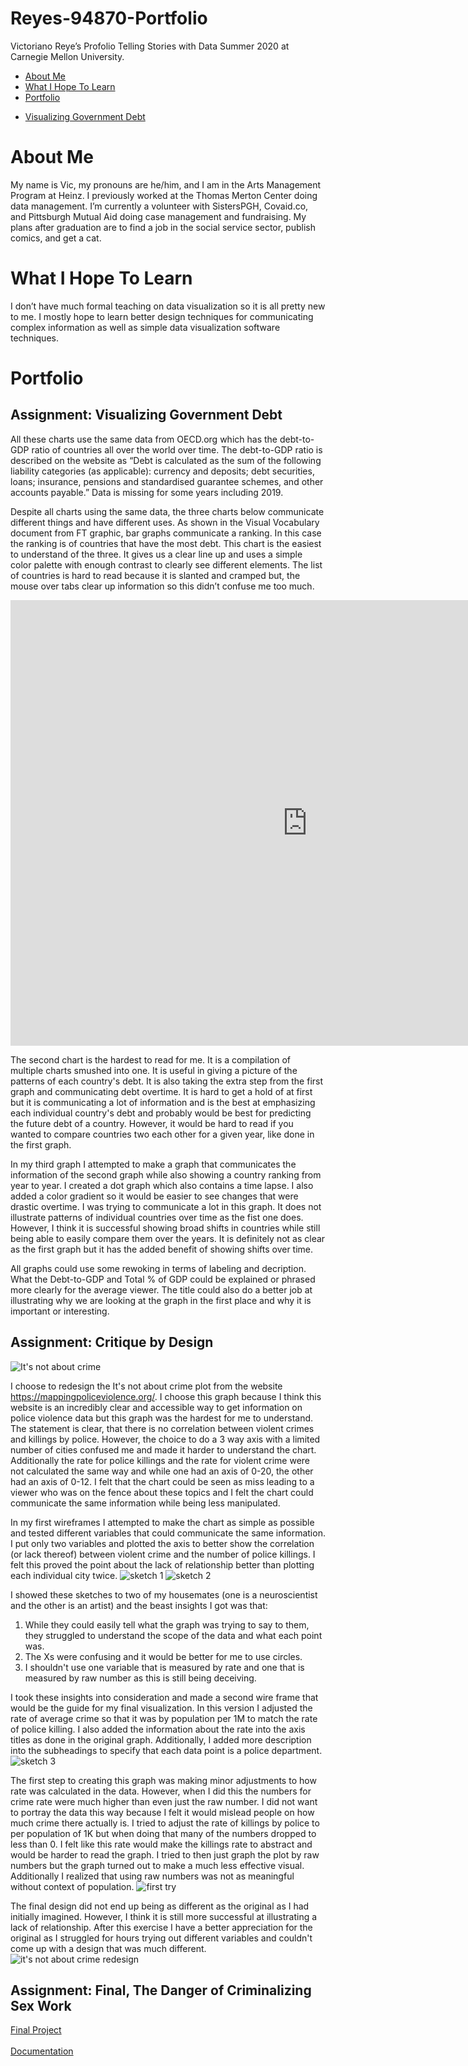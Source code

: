 
# Reyes-94870-Portfolio
Victoriano Reye’s Profolio Telling Stories with Data Summer 2020 at Carnegie Mellon University. 
- [About Me](#About-Me)
- [What I Hope To Learn](#What-I-Hope-To-Learn)
- [Portfolio](#Portfolio)
 * [Visualizing Government Debt](#Assignment:-Visualizing-Government-Debt)

# About Me
My name is Vic, my pronouns are he/him, and I am in the Arts Management Program at Heinz. I previously worked at the Thomas Merton Center doing data management. I’m currently a volunteer with SistersPGH, Covaid.co, and Pittsburgh Mutual Aid doing case management and fundraising. My plans after graduation are to find a job in the social service sector, publish comics, and get a cat.

# What I Hope To Learn
I don’t have much formal teaching on data visualization so it is all pretty new to me. I mostly hope to learn better design techniques for communicating complex information as well as simple data visualization software techniques.

# Portfolio
## Assignment: Visualizing Government Debt

All these charts use the same data from OECD.org which has the debt-to-GDP ratio of countries all over the world over time. The debt-to-GDP ratio is described on the website as “Debt is calculated as the sum of the following liability categories (as applicable): currency and deposits; debt securities, loans; insurance, pensions and standardised guarantee schemes, and other accounts payable.” Data is missing for some years including 2019. 

Despite all charts using the same data, the three charts below communicate different things and have different uses. As shown in the Visual Vocabulary document from FT graphic, bar graphs communicate a ranking. In this case the ranking is of countries that have the most debt. This chart is the easiest to understand of the three. It gives us a clear line up and uses a simple color palette with enough contrast to clearly see different elements. The list of countries is hard to read because it is slanted and cramped but, the mouse over tabs clear up information so this didn’t confuse me too much.
<iframe src="https://data.oecd.org/chart/61Ls" width="950" height="713" style="border: 0" mozallowfullscreen="true" webkitallowfullscreen="true" allowfullscreen="true"><a href="https://data.oecd.org/chart/61Ls" target="_blank">OECD Chart: General government debt, Total, % of GDP, Annual, 2015</a></iframe>

The second chart is the hardest to read for me. It is a compilation of multiple charts smushed into one. It is useful in giving a picture of the patterns of each country's debt. It is also taking the extra step from the first graph and communicating debt overtime. It is hard to get a hold of at first but it is communicating a lot of information and is the best at emphasizing each individual country's debt and probably would be best for predicting the future debt of a country. However, it would be hard to read if you wanted to compare countries two each other for a given year, like done in the first graph.
<div class="flourish-embed flourish-chart" data-src="visualisation/3178225" data-url="https://flo.uri.sh/visualisation/3178225/embed"><script src="https://public.flourish.studio/resources/embed.js"></script></div>

In my third graph I attempted to make a graph that communicates the information of the second graph while also showing a country ranking from year to year. I created a dot graph which also contains a time lapse. I also added a color gradient so it would be easier to see changes that were drastic overtime. I was trying to communicate a lot in this graph. It does not illustrate patterns of individual countries over time as the fist one does. However, I think it is successful showing broad shifts in countries while still being able to easily compare them over the years. It is definitely not as clear as the first graph but it has the added benefit of showing shifts over time.
<div class="flourish-embed flourish-scatter" data-src="visualisation/3186746" data-url="https://flo.uri.sh/visualisation/3186746/embed"><script src="https://public.flourish.studio/resources/embed.js"></script></div>

All graphs could use some rewoking in terms of labeling and decription. What the Debt-to-GDP and Total % of GDP could be explained or phrased more clearly for the average viewer. The title could also do a better job at illustrating why we are looking at the graph in the first place and why it is important or interesting.

## Assignment: Critique by Design

<img src="https://c0.piktochart.com/v2/uploads/4ff5230e-f2eb-4016-9187-64a2e6ef86d3/6eeebab7684f656d9d7f3fc005c5f43bbd98d575_original.png?1569845676=" alt="It's not about crime">

I choose to redesign the It's not about crime plot from the website https://mappingpoliceviolence.org/. I choose this graph because I think this website is an incredibly clear and accessible way to get information on police violence data but this graph was the hardest for me to understand. The statement is clear, that there is no correlation between violent crimes and killings by police. However, the choice to do a 3 way axis with a limited number of cities confused me and made it harder to understand the chart. Additionally the rate for police killings and the rate for violent crime were not calculated the same way and while one had an axis of 0-20, the other had an axis of 0-12. I felt that the chart could be seen as miss leading to a viewer who was on the fence about these topics and I felt the chart could communicate the same information while being less manipulated.

In my first wireframes I attempted to make the chart as simple as possible and tested different variables that could communicate the same information. I put only two variables and plotted the axis to better show the correlation (or lack thereof) between violent crime and the number of police killings. I felt this proved the point about the lack of relationship better than plotting each individual city twice.
<img src="https://user-images.githubusercontent.com/14946947/88243898-e38f4c00-cc5f-11ea-9b8d-80fc3c169ed8.png" alt="sketch 1">
<img src="https://user-images.githubusercontent.com/14946947/88243892-df632e80-cc5f-11ea-883d-506a2ae7892e.png" alt="sketch 2">

I showed these sketches to two of my housemates (one is a neuroscientist and the other is an artist) and the beast insights I got was that:
1. While they could easily tell what the graph was trying to say to them, they struggled to understand the scope of the data and what each point was. 
2. The Xs were confusing and it would be better for me to use circles.
3. I shouldn't use one variable that is measured by rate and one that is measured by raw number as this is still being deceiving. 

I took these insights into consideration and made a second wire frame that would be the guide for my final visualization. In this version I adjusted the rate of average crime so that it was by population per 1M to match the rate of police killing. I also added the information about the rate into the axis titles as done in the original graph. Additionally, I added more description into the subheadings to specify that each data point is a police department.
<img src="https://user-images.githubusercontent.com/14946947/88243888-db371100-cc5f-11ea-9a25-c1c1a6e6bc51.png" alt="sketch 3">

The first step to creating this graph was making minor adjustments to how rate was calculated in the data. However, when I did this the numbers for crime rate were much higher than even just the raw number. I did not want to portray the data this way because I felt it would mislead people on how much crime there actually is. I tried to adjust the rate of killings by police to per population of 1K but when doing that many of the numbers dropped to less than 0. I felt like this rate would make the killings rate to abstract and would be harder to read the graph. I tried to then just graph the plot by raw numbers but the graph turned out to make a much less effective visual. Additionally I realized that using raw numbers was not as meaningful without context of population.
<img src="https://user-images.githubusercontent.com/14946947/88243756-78457a00-cc5f-11ea-8de6-af7c6d5cd9ce.png" alt="first try">

The final design did not end up being as different as the original as I had initially imagined. However, I think it is still more successful at illustrating a lack of relationship. After this exercise I have a better appreciation for the original as I struggled for hours trying out different variables and couldn't come up with a design that was much different.
<img src="https://user-images.githubusercontent.com/14946947/88246235-e7bf6780-cc67-11ea-913f-cc62b94b2cb1.png" alt="it's not about crime redesign">

## Assignment: Final, The Danger of Criminalizing Sex Work
<a href="https://carnegiemellon.shorthandstories.com/the-danger-of-criminalizing-sex-work/index.html">Final Project</a>
<br>
<br>
<a href="https://mreyes07.github.io/Reyes-94870-Portfolio/final_project_VicReyes.html">Documentation</a>

